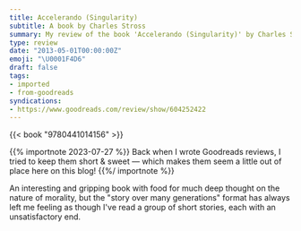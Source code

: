 ```yaml
---
title: Accelerando (Singularity)
subtitle: A book by Charles Stross
summary: My review of the book 'Accelerando (Singularity)' by Charles Stross
type: review
date: "2013-05-01T00:00:00Z"
emoji: "\U0001F4D6"
draft: false
tags:
- imported
- from-goodreads
syndications:
- https://www.goodreads.com/review/show/604252422
---
```


{{< book "9780441014156" >}}

{{% importnote 2023-07-27 %}}
Back when I wrote Goodreads reviews, I tried to keep them short & sweet — which makes them seem a little out of place here on this blog!
{{%/ importnote %}}

An interesting and gripping book with food for much deep thought on the nature of morality, but the "story over many generations" format has always left me feeling as though I've read a group of short stories, each with an unsatisfactory end.

